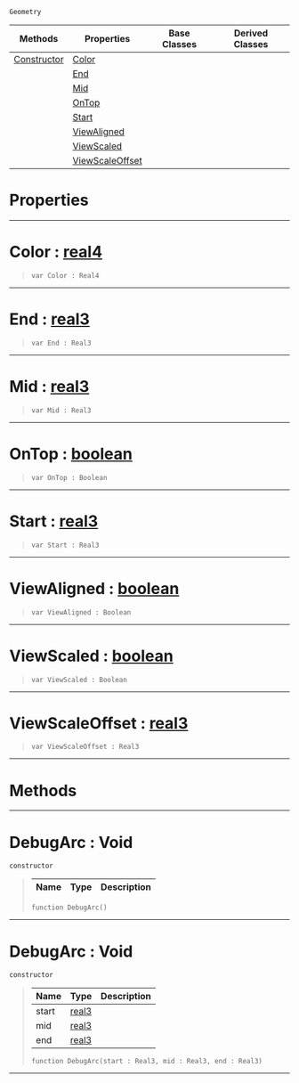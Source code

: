  `Geometry`

|Methods|Properties|Base Classes|Derived Classes|
|---|---|---|---|
|[ Constructor](https://github.com/zeroengineteam/ZeroDocs/code_reference/class_reference/debugarc.markdown#debugarc-void)|[ Color](https://github.com/zeroengineteam/ZeroDocs/code_reference/class_reference/debugarc.markdown#color-zero-engine-docume)| | |
| |[ End](https://github.com/zeroengineteam/ZeroDocs/code_reference/class_reference/debugarc.markdown#end-zero-engine-document)| | |
| |[ Mid](https://github.com/zeroengineteam/ZeroDocs/code_reference/class_reference/debugarc.markdown#mid-zero-engine-document)| | |
| |[ OnTop](https://github.com/zeroengineteam/ZeroDocs/code_reference/class_reference/debugarc.markdown#ontop-zero-engine-docume)| | |
| |[ Start](https://github.com/zeroengineteam/ZeroDocs/code_reference/class_reference/debugarc.markdown#start-zero-engine-docume)| | |
| |[ ViewAligned](https://github.com/zeroengineteam/ZeroDocs/code_reference/class_reference/debugarc.markdown#viewaligned-zero-engine)| | |
| |[ ViewScaled](https://github.com/zeroengineteam/ZeroDocs/code_reference/class_reference/debugarc.markdown#viewscaled-zero-engine-d)| | |
| |[ ViewScaleOffset](https://github.com/zeroengineteam/ZeroDocs/code_reference/class_reference/debugarc.markdown#viewscaleoffset-zero-eng)| | |


 #  Properties


---  
 #  Color : [real4](https://github.com/zeroengineteam/ZeroDocs/code_reference/zilch_base_types/real4.markdown)

> 
> ``` lang=cpp, name=Zilch
> var Color : Real4


---  
 #  End : [real3](https://github.com/zeroengineteam/ZeroDocs/code_reference/zilch_base_types/real3.markdown)

> 
> ``` lang=cpp, name=Zilch
> var End : Real3


---  
 #  Mid : [real3](https://github.com/zeroengineteam/ZeroDocs/code_reference/zilch_base_types/real3.markdown)

> 
> ``` lang=cpp, name=Zilch
> var Mid : Real3


---  
 #  OnTop : [boolean](https://github.com/zeroengineteam/ZeroDocs/code_reference/zilch_base_types/boolean.markdown)

> 
> ``` lang=cpp, name=Zilch
> var OnTop : Boolean


---  
 #  Start : [real3](https://github.com/zeroengineteam/ZeroDocs/code_reference/zilch_base_types/real3.markdown)

> 
> ``` lang=cpp, name=Zilch
> var Start : Real3


---  
 #  ViewAligned : [boolean](https://github.com/zeroengineteam/ZeroDocs/code_reference/zilch_base_types/boolean.markdown)

> 
> ``` lang=cpp, name=Zilch
> var ViewAligned : Boolean


---  
 #  ViewScaled : [boolean](https://github.com/zeroengineteam/ZeroDocs/code_reference/zilch_base_types/boolean.markdown)

> 
> ``` lang=cpp, name=Zilch
> var ViewScaled : Boolean


---  
 #  ViewScaleOffset : [real3](https://github.com/zeroengineteam/ZeroDocs/code_reference/zilch_base_types/real3.markdown)

> 
> ``` lang=cpp, name=Zilch
> var ViewScaleOffset : Real3


---  
 #  Methods


---  
 #  DebugArc : Void

 `constructor`

> 
> |Name|Type|Description|
> |---|---|---|
> ``` lang=cpp, name=Zilch
> function DebugArc()
> ``` 


---  
 #  DebugArc : Void

 `constructor`

> 
> |Name|Type|Description|
> |---|---|---|
> |start|[real3](https://github.com/zeroengineteam/ZeroDocs/code_reference/zilch_base_types/real3.markdown)| |
> |mid|[real3](https://github.com/zeroengineteam/ZeroDocs/code_reference/zilch_base_types/real3.markdown)| |
> |end|[real3](https://github.com/zeroengineteam/ZeroDocs/code_reference/zilch_base_types/real3.markdown)| |
> ``` lang=cpp, name=Zilch
> function DebugArc(start : Real3, mid : Real3, end : Real3)
> ``` 


---  
 

 